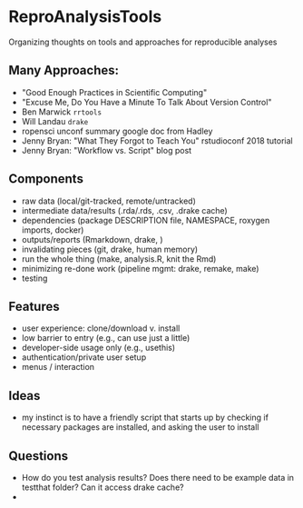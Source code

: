 # ReproAnalysisTools

Organizing thoughts on tools and approaches for reproducible analyses

## Many Approaches:

- "Good Enough Practices in Scientific Computing"
- "Excuse Me, Do You Have a Minute To Talk About Version Control"
- Ben Marwick `rrtools`
- Will Landau `drake`
- ropensci unconf summary google doc from Hadley
- Jenny Bryan: "What They Forgot to Teach You" rstudioconf 2018 tutorial
- Jenny Bryan: "Workflow vs. Script" blog post

## Components

- raw data (local/git-tracked, remote/untracked)
- intermediate data/results (.rda/.rds, .csv, .drake cache)
- dependencies (package DESCRIPTION file, NAMESPACE, roxygen imports, docker)
- outputs/reports (Rmarkdown, drake, )
- invalidating pieces (git, drake, human memory)
- run the whole thing (make, analysis.R, knit the Rmd)
- minimizing re-done work (pipeline mgmt: drake, remake, make)
- testing

## Features

- user experience: clone/download v. install
- low barrier to entry (e.g., can use just a little)
- developer-side usage only (e.g., usethis)
- authentication/private user setup
- menus / interaction

## Ideas

- my instinct is to have a friendly script that starts up by checking if necessary packages are installed, and asking the user to install

## Questions

- How do you test analysis results? Does there need to be example data in testthat folder? Can it access drake cache?
- 






